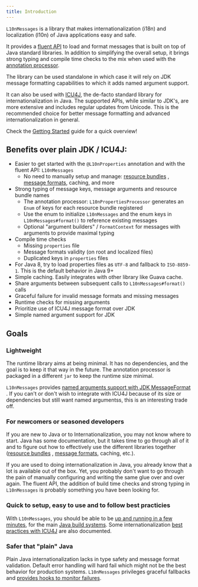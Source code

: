 ```yaml
---
title: Introduction
---
```


`L10nMessages` is a library that makes internationalization (i18n) and localization (l10n) of Java
applications easy and safe.

It provides a [fluent API](fluent-api.md) to load and format messages that is built on top of Java
standard libraries. In addition to simplifying the overall setup, it brings strong typing and
compile time checks to the mix when used with the [annotation processor](annotation-processor.md).

The library can be used standalone in which case it will rely on JDK message formatting capabilities
to which it adds named argument support.

It can also be used with [ICU4J](https://unicode-org.github.io/icu/userguide/icu4j/), the de-facto
standard library for internationalization in Java. The supported APIs, while similar to JDK's, are
more extensive and includes regular updates from Unicode. This is the recommended choice for better
message formatting and advanced internationalization in general.

Check the [Getting Started](getting-started.md) guide for a quick overview!

## Benefits over plain JDK / ICU4J:

- Easier to get started with the `@L10nProperties` annotation and with the fluent API:
  `L10nMessages`
  - No need to manually setup and manage:
    [resource bundles](https://docs.oracle.com/javase/8/docs/api/java/util/ResourceBundle.html) ,
    [message formats](https://docs.oracle.com/javase/8/docs/api/java/text/MessageFormat.html),
    caching, and more
- Strong typing of message keys, message arguments and resource bundle names
  - The annotation processor: `L10nPropertiesProcessor` generates an `Enum` of keys for each
    resource bundle registered
  - Use the enum to initialize `L10nMessages` and the enum keys in `L10nMessages#format()` to
    reference existing messages
  - Optional "argument builders" / `FormatContext` for messages with arguments to provide maximal
    typing
- Compile time checks
  - Missing `properties` file
  - Message formats validity (on root and localized files)
  - Duplicated keys in `properties` files
- For Java 8, try to load properties files as `UTF-8` and fallback to `ISO-8859-1`. This is the
  default behavior in Java 9+
- Simple caching. Easily integrates with other library like Guava cache.
- Share arguments between subsequent calls to `L10nMessages#format()` calls
- Graceful failure for invalid message formats and missing messages
- Runtime checks for missing arguments
- Prioritize use of ICU4J message format over JDK
- Simple named argument support for JDK

## Goals

### Lightweight

The runtime library aims at being minimal. It has no dependencies, and the goal is to keep it that
way in the future. The annotation processor is packaged in a different `jar` to keep the runtime
size minimal.

`L10nMessages` provides
[named arguments support with JDK MessageFormat](fluent-api.md#named-arguments-with-jdk-messageformat)
. If you can't or don't wish to integrate with ICU4J because of its size or dependencies but still
want named argumentss, this is an interesting trade off.

### For newcomers or seasoned developers

If you are new to Java or to Internationalization, you may not know where to start. Java has some
documentation, but it takes time to go through all of it and to figure out how to effectively use
the different libraries together
([resource bundles](https://docs.oracle.com/javase/8/docs/api/java/util/ResourceBundle.html) ,
[message formats](https://docs.oracle.com/javase/8/docs/api/java/text/MessageFormat.html), caching,
etc.).

If you are used to doing internationalization in Java, you already know that a lot is available out
of the box. Yet, you probably don't want to go through the pain of manually configuring and writing
the same glue over and over again. The fluent API, the addition of build time checks and strong
typing in `L10nMessages` is probably something you have been looking for.

### Quick to setup, easy to use and to follow best practicies

With `L10nMessages`, you should be able to be [up and running in a few minutes](getting-started.md),
for the main [Java build systems](installation/installation.md). Some internationalization
[best practices with ICU4J](icu4j.md) are also documented.

### Safer that "plain" Java

Plain Java internationalization lacks in type safety and message format validation. Default error
handling will hard fail which might not be the best behavior for production systems. `L10nMessages`
privileges graceful fallbacks and [provides hooks to monitor failures](fluent-api.md#failure-handling).
